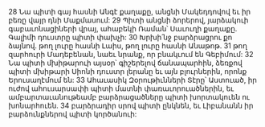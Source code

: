 28 Նա պիտի գայ հասնի Անգէ քաղաքը,
անցնի Մակեդդովով եւ իր բեռը վայր դնի Մաքմասում:
29 Պիտի անցնի ձորերով,
յարձակուի գաբաւոնացիների վրայ,
ահաբեկի Ռաման՝ Սաւուղի քաղաքը.
Գալիմի դուստրը պիտի փախչի:
30 Խրխի՛նջ բարձրացրու քո ձայնով.
թող լուրը հասնի Լաիս,
թող լուրը հասնի Անաթոթ.
31 թող զարհուրի Մադեբենան,
նաեւ նրանք, որ բնակւում են Գեբիմում:
32 Նա պիտի մխիթարուի այսօր՝ գիշերելով ճանապարհին,
ձեռքով պիտի մխիթարի Սիոնի դուստր լերանը
եւ այն բլուրներին, որոնք Երուսաղէմում են:
33 Ահաւասիկ Զօրութիւնների Տէրը՝ Աստուած,
իր ուժով ահուսարսափի պիտի մատնի փառաւորուածներին,
եւ ամբարտաւանութեամբ բարձրացածները պիտի խորտակուեն ու խոնարհուեն.
34 բարձրադիր սրով պիտի ընկնեն,
եւ Լիբանանն իր բարձունքներով պիտի կործանուի:
